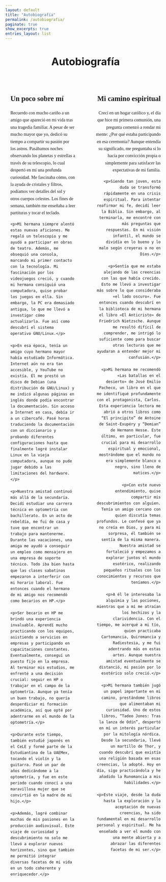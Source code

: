 ```yaml
---
layout: default
title: "Autobiografía"
permalink: /autobiografia/
paginate: true
show_excerpts: true
entries_layout: list
---
```



<style>
.autobiografia-container {
  display: flex;
  flex-direction: row;
  gap: 2rem;
  text-align: justify;
  font-family: 'Georgia', serif;
  line-height: 1.6;
}

.autobiografia-col {
  flex: 1;
  padding: 1rem;
}

.left {
  text-align: left;
}

.right {
  text-align: right;
}

h1 {
  text-align: center;
  font-size: 2rem;
  margin-bottom: 2rem;
}

h2 {
  font-size: 1.4rem;
  margin-bottom: 1rem;
}
</style>

<h1>Autobiografía</h1>

<div class="autobiografia-container">

  <div class="autobiografia-col left">
    <h2>Un poco sobre mí</h2>
    <p>Recuerdo con mucho cariño a un amigo que apareció en mi vida tras una tragedia familiar. A pesar de ser mucho mayor que yo, dedicó su tiempo a compartir su pasión por los astros. Pasábamos noches observando los planetas y estrellas a través de su telescopio, lo cual despertó en mí una profunda curiosidad. Me fascinaba cómo, con la ayuda de cristales y filtros, podíamos ver detalles del sol y otros cuerpos celestes. Los fines de semana, también me enseñaba a leer partituras y tocar el teclado.</p>

    <p>Mi hermana siempre alentó estas nuevas aficiones. Me regaló un telescopio y me ayudó a participar en obras de teatro. Además, me obsequió una consola, marcando mi primer contacto con la tecnología. Mi fascinación por los videojuegos creció, y cuando mi hermana consiguió una computadora, quise probar los juegos en ella. Sin embargo, la PC era demasiado antigua, lo que me llevó a investigar cómo actualizarla. Fue así como descubrí el sistema operativo GNU/Linux.</p>

    <p>En esa época, tenía un amigo cuyo hermano mayor había estudiado Informática. Internet aún no era tan accesible, y YouTube no existía. Él me prestó un disco de Debian (una distribución de GNU/Linux) y me indicó algunas páginas en inglés donde podía encontrar la documentación. Sin acceso a Internet en casa, debía ir a un cibercafé. Pasé horas traduciendo la documentación con un diccionario y probando diferentes configuraciones hasta que finalmente logré instalar Linux en la vieja computadora, aunque no pude jugar debido a las limitaciones del hardware.</p>

    <p>Nuestra amistad continuó más allá de la secundaria. Decidí estudiar una carrera técnica en optometría con bachillerato. En un acto de rebeldía, me fui de casa y tuve que encontrar un trabajo para mantenerme. Durante las vacaciones, una amiga me ayudó a conseguir un empleo como mensajero en una empresa de soporte técnico. Todo iba bien hasta que las clases sabatinas empezaron a interferir con mi horario laboral. Fue entonces cuando el hermano de mi amigo nos recomendó como becarios en HP.</p>

    <p>Ser becario en HP me brindó una experiencia invaluable. Aprendí mucho practicando con los equipos, asistiendo a servicios en empresas y participando en capacitaciones constantes. Eventualmente, conseguí un puesto fijo en la empresa. Al terminar mis estudios, me enfrenté a una decisión crucial: seguir en HP o trabajar en el campo de la optometría. Aunque ya tenía un buen trabajo, no quería desperdiciar mi formación académica, así que opté por adentrarme en el mundo de la optometría.</p>

    <p>Durante este tiempo, también estudié japonés en el CeLE y formé parte de la Estudiantina de la UAEMex, tocando el violín y la guitarra. Pasé un par de años dedicándome a la optometría, y fue en este periodo cuando conocí a una maravillosa mujer que se convirtió en la madre de mi hijo.</p>

    <p>Además, logré combinar muchas de mis pasiones en la producción audiovisual. Este viaje de curiosidad y descubrimiento no solo me llevó a explorar nuevos horizontes, sino que también me permitió integrar diversas facetas de mi vida en un todo coherente y enriquecedor.</p>
  </div>

  <div class="autobiografia-col right">
    <h2>Mi camino espiritual</h2>
    <p>Crecí en un hogar católico y, el día que hice mi primera comunión, una pregunta comenzó a rondar mi mente: ¿Por qué estaba participando en esa ceremonia? Aunque entendía su significado, me preguntaba si lo hacía por convicción propia o simplemente para satisfacer las expectativas de mi familia.</p>

    <p>Siendo tan joven, esta duda se transformó rápidamente en una crisis espiritual. Para intentar reafirmar mi fe, decidí leer la Biblia. Sin embargo, al terminarla, me encontré con más preguntas que respuestas. En mi visión infantil, el mundo se dividía en lo bueno y lo malo según creyeras o no en Dios.</p>

    <p>Sentía que me estaba alejando de las creencias con las que había crecido. Esto me llevó a investigar más sobre lo que consideraba «el lado oscuro». Fue entonces cuando descubrí en la biblioteca de mi hermana el libro «El Anticristo» de Friedrich Nietzsche. Aunque me resultó difícil de comprender, me intrigó lo suficiente como para buscar otras lecturas que me ayudaran a entender mejor mi confusión.</p>

    <p>Mi hermana me recomendó «Las batallas en el desierto» de José Emilio Pacheco, un libro en el que me identifiqué profundamente con el protagonista, Carlos. Esta experiencia lectora me abrió a otros libros como “El principito” de Antoine de Saint-Exupéry y “Demian” de Hermann Hesse. Este último, en particular, fue crucial para mi desarrollo espiritual y emocional, mostrándome que el mundo no era simplemente blanco o negro, sino lleno de matices.</p>

    <p>Con este nuevo entendimiento, quise compartir mis descubrimientos con alguien. Tenía un amigo cercano con quien discutía temas profundos. Le confesé que ya no creía en Dios, y para mi sorpresa, él también se sentía de la misma manera. Nuestra amistad se fortaleció y empezamos a explorar juntos el mundo esotérico, realizando pequeños rituales con los conocimientos y recursos que teníamos.</p>

    <p>A él le interesaba la alquimia y las pociones, mientras que a mí me atraían los hechizos y la clarividencia. Con el tiempo, me acerqué a mi tío, quien practicaba Cartomancia, Quiromancia y Radiestesia, y me fui adentrando más en estas artes. Aunque nuestra amistad eventualmente se distanció, mi pasión por lo esotérico solo creció.</p>

    <p>Mi hermana también jugó un papel importante en mi camino, prestándome libros que alimentaban mi curiosidad. Uno de estos libros, “Tadeo Jones: Tras la lanza de Odín”, despertó en mí un interés particular por la mitología nórdica. Desde la secundaria, llevé un martillo de Thor, y cuando descubrí que existía una religión basada en esas creencias, la adopté. Hoy en día, sigo practicándola y he añadido la Runomancia a mis habilidades.</p>

    <p>Este viaje, desde la duda hasta la exploración y la aceptación de nuevas creencias, ha sido fundamental en mi desarrollo personal y espiritual. Me ha enseñado a ver el mundo con una mente abierta y a abrazar las diferentes facetas de mi ser.</p>
  </div>

</div>
